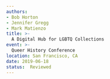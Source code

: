 ```yaml
---
authors:
- Bob Horton
- Jennifer Gregg
- Mark Matienzo
title: >-
  A Digital Hub for LGBTQ Collections
event: >-
  Queer History Conference
location: San Francisco, CA
date: 2019-06-18
status:  Reviewed
---
```

